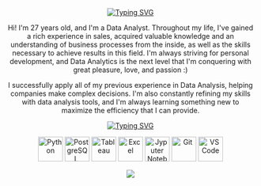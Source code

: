 <div align="center">
  <a href="https://git.io/typing-svg"><img src="https://readme-typing-svg.demolab.com?font=Caveat&weight=700&size=50&pause=1000&color=25F7F5&center=true&vCenter=true&random=false&width=435&lines=Welcome+to+my+page!" alt="Typing SVG" /></a>
</div>

<div align="center">
  <p>
Hi! I'm 27 years old, and I'm a Data Analyst. Throughout my life, I've gained a rich experience in sales, acquired valuable knowledge and an understanding of business processes from the inside, as well as the skills necessary to achieve results in this field. I'm always striving for personal development, and Data Analytics is the next level that I'm conquering with great pleasure, love, and passion :)
  </p>
  <p>
I successfully apply all of my previous experience in Data Analysis, helping companies make complex decisions. I'm also constantly refining my skills with data analysis tools, and I'm always learning something new to maximize the efficiency that I can provide.
  </p>
</div>

<div align="center">
  <a href="https://git.io/typing-svg"><img src="https://readme-typing-svg.demolab.com?font=Caveat&weight=700&size=40&pause=1000&color=25F7F5&center=true&vCenter=true&random=false&width=435&lines=My+work+tools" alt="Typing SVG" /></a>
</div>

<p align="center">
<img width="50" height="50" title="Python" src="https://user-images.githubusercontent.com/127746985/276303740-b492fc32-5dc3-4a04-bfe6-f9bd18447514.png"> <img width="50" height="50" title="PostgreSQL, MySQL" src="https://user-images.githubusercontent.com/127746985/276308015-e71d19cd-09e7-46f1-8229-4d51585071e2.png"> <img width="50" height="50" title="Tableau" src="https://user-images.githubusercontent.com/127746985/276308887-82d2db30-b355-4ce5-9f68-87d7a553b3e8.png"> <img width="50" height="50" title="Excel" src="https://user-images.githubusercontent.com/127746985/276310461-c47503d4-9e25-4783-8ba9-139c76921be8.png"> <img width="50" height="50" title="Jyputer Notebook" src="https://user-images.githubusercontent.com/127746985/276311477-1df245ef-c7a1-43b7-b977-06be6d1dd20d.png"> <img width="50" height="50" title="Git" src="https://user-images.githubusercontent.com/127746985/276312375-b99fa044-a01a-4954-a2bd-777188c53bdb.png"> <img width="50" height="50" title="VS Code" src="https://github.com/KittyCorpsegrinder/KittyCorpsegrinder/assets/127746985/81d174e7-2f45-4c54-b139-707a43b5498d">
</p>
                                                                                                                                               
<p align="center">
  <img src="https://media.tenor.com/NZqiUoAnAFsAAAAC/cat-computer.gif">
</p>
